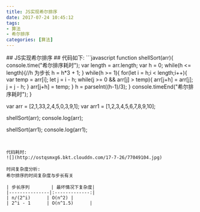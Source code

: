```yaml
---
title: JS实现希尔排序
date: 2017-07-24 10:45:12
tags:
- 算法
- 希尔排序
categories: [算法]
---
```

<p></p>
<!-- more -->
## JS实现希尔排序 ##
代码如下:
```javascript
function shellSort(arr){
    console.time("希尔排序耗时");
    var length = arr.length;
    var h = 0;
    while(h <= length){//h 为步长
        h = h*3 + 1;
    }
    while(h >= 1){
        for(let i = h;i < length;i++){
            var temp = arr[i];
            let j = i - h;
            while(j >= 0 && arr[j] > temp){
                arr[j+h] = arr[j];
                j = j - h;
            }
            arr[j+h] = temp;
        }
        h = parseInt((h-1)/3);
    }
    console.timeEnd("希尔排序耗时");
}

var arr  = [2,1,33,2,4,5,0,3,9,1];
var arr1 = [1,2,3,4,5,6,7,8,9,10];

shellSort(arr);
console.log(arr);

shellSort(arr1);
console.log(arr1);


```


代码耗时:
![](http://ostqsmxg6.bkt.clouddn.com/17-7-26/77049104.jpg)

时间复杂度分析:
希尔排序的时间复杂度与步长有关

| 步长序列        | 最坏情况下复杂度|
|---------------|:-------------:|
| n/(2^i)      | O(n^2) |
| 2^i - 1      | O(n^1.5)      |


